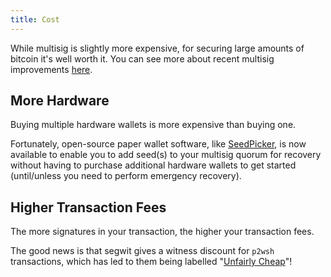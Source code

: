 ```yaml
---
title: Cost
---
```


While multisig is slightly more expensive, for securing large amounts of bitcoin it's well worth it.
You can see more about recent multisig improvements [here](/why-multisig-advanced).

## More Hardware
Buying multiple hardware wallets is more expensive than buying one.

Fortunately, open-source paper wallet software, like [SeedPicker](http://seedpicker.net/), is now available to enable you to add seed(s) to your multisig quorum for recovery without having to purchase additional hardware wallets to get started (until/unless you need to perform emergency recovery).


## Higher Transaction Fees
The more signatures in your transaction, the higher your transaction fees.

The good news is that segwit gives a witness discount for `p2wsh` transactions, which has led to them being labelled "[Unfairly Cheap](https://twitter.com/lopp/status/988041430332530688)"!
